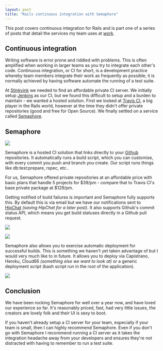 ```yaml
---
layout: post
title: "Rails continuous integration with Semaphore"
---
```


This post covers continuous integration for Rails and is part one of a series of
posts that detail the services my team uses at [work][Stinkyink].

## Continuous integration

Writing software is error prone and riddled with problems. This is often
amplified when working in larger teams as you try to integrate each other's
code. Continuous integration, or CI for short, is a development practice whereby
team members integrate their work as frequently as possible; it is normally
achieved by having software automate the running of a test suite.

At [Stinkyink] we needed to find an affordable private CI server. We initially
setup [Jenkins] as our CI, but we found this difficult to setup and a burden
to maintain - we wanted a hosted solution. First we looked at [Travis CI], a
big player in the Rails world, however at the time they didn't offer private
repositories (good and free for Open Source). We finally settled on a service
called [Semaphore].

## Semaphore

<a href="//i.imgur.com/cfmJjm1.png" data-fluidbox><img
src="//i.imgur.com/cfmJjm1.png" class="figure"></a>

Semaphore is a hosted CI solution that links directly to your [Github]
repositories. It automatically runs a build script, which you can customise,
with every commit you push and branch you create. Our script runs things like
db:test:prepare, rspec, etc..

For us, Semaphore offered private repositories at an affordable price with
basic plans that handle 5 projects for $39/pm - compare that to Travis CI's base
private package at $129/pm.

Getting notified of build failures is important and Semaphore fully supports
this. By default this is via email but we have our notifications sent to
[HipChat] _(saving HipChat for a later post)_. It also supports Github's commit
status API, which means you get build statuses directly in a Github pull
request.

<a href="//i.imgur.com/GiBcCm6.png" data-fluidbox><img
src="//i.imgur.com/GiBcCm6.png" class="figure"></a>

<a href="//i.imgur.com/Mlf69Tp.png" data-fluidbox><img
src="//i.imgur.com/Mlf69Tp.png" class="figure"></a>

Semaphore also allows you to exercise automatic deployment for successful
builds. This is something we haven't yet taken advantage of but I would very
much like to in future. It allows you to deploy via Capistrano, Heroku, Cloud66
_(something else we want to look at)_ or a generic deployment script (bash
script run in the root of the application).

<a href="//i.imgur.com/hLFRhkE.png" data-fluidbox><img
src="//i.imgur.com/hLFRhkE.png" class="figure"></a>

## Conclusion

We have been rocking Semaphore for well over a year now, and have loved our
experience so far. It's reasonably priced, fast, had very little issues, the
creators are lovely folk and their UI is sexy to boot.

If you haven't already setup a CI server for your team, especially if your team
is small, then I can highly recommend Semaphore. Even if you don't go with
Semaphore I recommend running a CI server as it takes the integration headache
away from your developers and ensures they're not distracted with having to
remember to run a test suite.

[Stinkyink]: http://www.stinkyinkshop.co.uk
[Jenkins]:http://jenkins-ci.org/
[Travis CI]:https://travis-ci.org/
[Semaphore]:https://semaphoreapp.com/
[Github]:http://github.com/
[HipChat]:http://hipchat.com/
